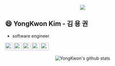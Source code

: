 <div align=center>
	
<a href="https://hits.seeyoufarm.com"><img src="https://hits.seeyoufarm.com/api/count/incr/badge.svg?url=https%3A%2F%2Fgithub.com%2FpowderBlue91&count_bg=%2379C83D&title_bg=%23555555&title=hits&edge_flat=false"/></a>

</div>
  
## :smile: YongKwon Kim - 김 용 권
- software engineer

<code><img height="25" src="https://user-images.githubusercontent.com/47877911/88288770-3421aa80-cd2f-11ea-9972-ab7e1ac2b89d.png"></code>
<code><img height="25" src="https://user-images.githubusercontent.com/47877911/88288764-31bf5080-cd2f-11ea-9291-24a90a43acc9.png"></code>
<code><img height="25" src="https://user-images.githubusercontent.com/47877911/88287732-af825c80-cd2d-11ea-9a56-bf85549e3fc4.png"></code>
<code><img height="25" src="https://user-images.githubusercontent.com/47877911/88288767-33891400-cd2f-11ea-81cd-b6a089ab4a24.png"></code>
<code><img height="25" src="https://user-images.githubusercontent.com/47877911/88288382-aa71dd00-cd2e-11ea-8fc2-a1f7ae93de63.png"></code>

<div align = center>
	
![YongKwon's github stats](https://github-readme-stats.vercel.app/api?username=powderBlue91&show_icons=true&hide_border=true)

</div>
<!--
**powderBlue91/powderBlue91** is a ✨ _special_ ✨ repository because its `README.md` (this file) appears on your GitHub profile.


